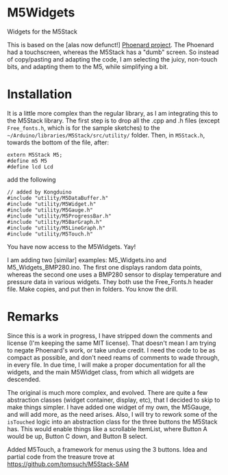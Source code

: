 # M5Widgets
Widgets for the M5Stack

This is based on the [alas now defunct!] [Phoenard project](https://github.com/Phoenard/Phoenard). The Phoenard had a touchscreen, whereas the M5Stack has a "dumb" screen. So instead of copy/pasting and adapting the code, I am selecting the juicy, non-touch bits, and adapting them to the M5, while simplifying a bit.

# Installation

It is a little more complex than the regular library, as I am integrating this to the M5Stack library. The first step is to drop all the .cpp and .h files (except `Free_fonts.h`, which is for the sample sketches) to the `~/Arduino/libraries/M5Stack/src/utility/` folder. Then, in `M5Stack.h`, towards the bottom of the file, after:

    extern M5Stack M5;
    #define m5 M5
    #define lcd Lcd

add the following

    // added by Kongduino
    #include "utility/M5DataBuffer.h"
    #include "utility/M5Widget.h"
    #include "utility/M5Gauge.h"
    #include "utility/M5ProgressBar.h"
    #include "utility/M5BarGraph.h"
    #include "utility/M5LineGraph.h"
    #include "utility/M5Touch.h"

You have now access to the M5Widgets. Yay!

I am adding two [similar] examples: M5_Widgets.ino and M5_Widgets_BMP280.ino. The first one displays random data points, whereas the second one uses a BMP280 sensor to display temperature and pressure data in various widgets. They both use the Free_Fonts.h header file. Make copies, and put then in folders. You know the drill.

# Remarks
Since this is a work in progress, I have stripped down the comments and license (I'm keeping the same MIT license). That doesn't mean I am trying to negate Phoenard's work, or take undue credit. I need the code to be as compact as possible, and don't need reams of comments to wade through, in every file. In due time, I will make a proper documentation for all the widgets, and the main M5Widget class, from which all widgets are descended.

The original is much more complex, and evolved. There are quite a few abstraction classes (widget container, display, etc), that I decided to skip to make things simpler. I have added one widget of my own, the M5Gauge, and will add more, as the need arises. Also, I will try to rework some of the `isTouched` logic into an abstraction class for the three buttons the M5Stack has. This would enable things like a scrollable ItemList, where Button A would be up, Button C down, and Button B select.

Added M5Touch, a framework for menus using the 3 buttons. Idea and partial code from the treasure trove at  https://github.com/tomsuch/M5Stack-SAM
